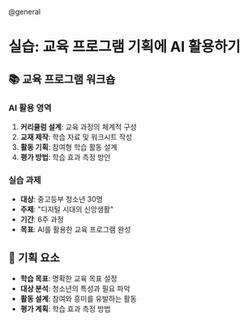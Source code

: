 @general

# 실습: 교육 프로그램 기획에 AI 활용하기

## 📚 교육 프로그램 워크숍

### AI 활용 영역

1. **커리큘럼 설계**: 교육 과정의 체계적 구성
2. **교재 제작**: 학습 자료 및 워크시트 작성
3. **활동 기획**: 참여형 학습 활동 설계
4. **평가 방법**: 학습 효과 측정 방안

### 실습 과제

- **대상**: 중고등부 청소년 30명
- **주제**: "디지털 시대의 신앙생활"
- **기간**: 6주 과정
- **목표**: AI를 활용한 교육 프로그램 완성

## 🎯 기획 요소

- **학습 목표**: 명확한 교육 목표 설정
- **대상 분석**: 청소년의 특성과 필요 파악
- **활동 설계**: 참여와 흥미를 유발하는 활동
- **평가 계획**: 학습 효과 측정 방법
